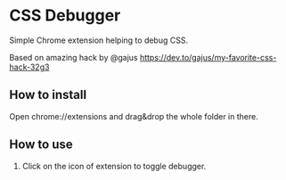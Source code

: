 # CSS Debugger

Simple Chrome extension helping to debug CSS.

Based on amazing hack by @gajus
https://dev.to/gajus/my-favorite-css-hack-32g3

## How to install

Open chrome://extensions and drag&drop the whole folder in there.

## How to use

1. Click on the icon of extension to toggle debugger.

